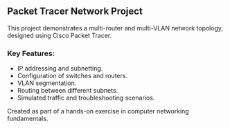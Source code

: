 ## Packet Tracer Network Project

This project demonstrates a multi-router and multi-VLAN network topology, designed using Cisco Packet Tracer.

### Key Features:
- IP addressing and subnetting.
- Configuration of switches and routers.
- VLAN segmentation.
- Routing between different subnets.
- Simulated traffic and troubleshooting scenarios.

Created as part of a hands-on exercise in computer networking fundamentals.
